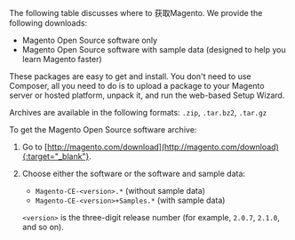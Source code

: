 <div markdown="1">

The following table discusses where to 获取Magento. We provide the following downloads:

*	Magento Open Source software only
*	Magento Open Source software with sample data (designed to help you learn Magento faster)

These packages are easy to get and install. You don't need to use Composer, all you need to do is to upload a package to your Magento server or hosted platform, unpack it, and run the web-based Setup Wizard.

Archives are available in the following formats: `.zip`, `.tar.bz2`, `.tar.gz`

To get the Magento Open Source software archive:

1.	Go to [http://magento.com/download](http://magento.com/download){:target="_blank"}.
2.	Choose either the software or the software and sample data:

	*	`Magento-CE-<version>.*` (without sample data)
	*	`Magento-CE-<version>+Samples.*` (with sample data)

	`<version>` is the three-digit release number (for example, `2.0.7`, `2.1.0`, and so on).